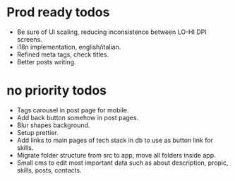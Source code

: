 # Prod ready todos
- Be sure of UI scaling, reducing inconsistence between LO-HI DPI screens.
- i18n implementation, english/italian.
- Refined meta tags, check titles.
- Better posts writing.

# no priority todos
- Tags carousel in post page for mobile.
- Add back button somehow in post pages.
- Blur shapes background.
- Setup prettier.
- Add links to main pages of tech stack in db to use as button link for skills.
- Migrate folder structure from src to app, move all folders inside app.
- Small cms to edit most important data such as about description, propic, skills, posts, contacts.